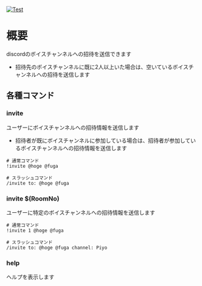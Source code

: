 [![Test](https://github.com/cohky16/invite/actions/workflows/cicd.yml/badge.svg)](https://github.com/cohky16/invite/actions/workflows/cicd.yml)

# 概要

discordのボイスチャンネルへの招待を送信できます

- 招待先のボイスチャンネルに既に2人以上いた場合は、空いているボイスチャンネルへの招待を送信します

## 各種コマンド

### invite

ユーザーにボイスチャンネルへの招待情報を送信します

- 招待者が既にボイスチャンネルに参加している場合は、招待者が参加しているボイスチャンネルへの招待情報を送信します

```shell
# 通常コマンド
!invite @hoge @fuga

# スラッシュコマンド
/invite to: @hoge @fuga
```

### invite $(RoomNo)

ユーザーに特定のボイスチャンネルへの招待情報を送信します

```shell
# 通常コマンド
!invite 1 @hoge @fuga

# スラッシュコマンド
/invite to: @hoge @fuga channel: Piyo
```

### help

ヘルプを表示します
